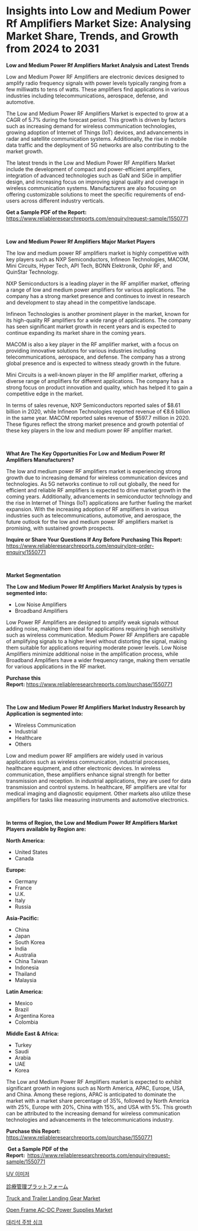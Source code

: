 <p><h1>Insights into Low and Medium Power Rf Amplifiers Market Size: Analysing Market Share, Trends, and Growth from 2024 to 2031</h1></p><p><strong>Low and Medium Power Rf Amplifiers Market Analysis and Latest Trends</strong></p>
<p><p>Low and Medium Power RF Amplifiers are electronic devices designed to amplify radio frequency signals with power levels typically ranging from a few milliwatts to tens of watts. These amplifiers find applications in various industries including telecommunications, aerospace, defense, and automotive.</p><p>The Low and Medium Power RF Amplifiers Market is expected to grow at a CAGR of 5.7% during the forecast period. This growth is driven by factors such as increasing demand for wireless communication technologies, growing adoption of Internet of Things (IoT) devices, and advancements in radar and satellite communication systems. Additionally, the rise in mobile data traffic and the deployment of 5G networks are also contributing to the market growth.</p><p>The latest trends in the Low and Medium Power RF Amplifiers Market include the development of compact and power-efficient amplifiers, integration of advanced technologies such as GaN and SiGe in amplifier design, and increasing focus on improving signal quality and coverage in wireless communication systems. Manufacturers are also focusing on offering customizable solutions to meet the specific requirements of end-users across different industry verticals.</p></p>
<p><strong>Get a Sample PDF of the Report:&nbsp;</strong> <a href="https://www.reliableresearchreports.com/enquiry/request-sample/1550771">https://www.reliableresearchreports.com/enquiry/request-sample/1550771</a></p>
<p>&nbsp;</p>
<p><strong>Low and Medium Power Rf Amplifiers Major Market Players</strong></p>
<p><p>The low and medium power RF amplifiers market is highly competitive with key players such as NXP Semiconductors, Infineon Technologies, MACOM, Mini Circuits, Hyper Tech, API Tech, BONN Elektronik, Ophir RF, and QuinStar Technology. </p><p>NXP Semiconductors is a leading player in the RF amplifier market, offering a range of low and medium power amplifiers for various applications. The company has a strong market presence and continues to invest in research and development to stay ahead in the competitive landscape. </p><p>Infineon Technologies is another prominent player in the market, known for its high-quality RF amplifiers for a wide range of applications. The company has seen significant market growth in recent years and is expected to continue expanding its market share in the coming years.</p><p>MACOM is also a key player in the RF amplifier market, with a focus on providing innovative solutions for various industries including telecommunications, aerospace, and defense. The company has a strong global presence and is expected to witness steady growth in the future.</p><p>Mini Circuits is a well-known player in the RF amplifier market, offering a diverse range of amplifiers for different applications. The company has a strong focus on product innovation and quality, which has helped it to gain a competitive edge in the market.</p><p>In terms of sales revenue, NXP Semiconductors reported sales of $8.61 billion in 2020, while Infineon Technologies reported revenue of €8.6 billion in the same year. MACOM reported sales revenue of $597.7 million in 2020. These figures reflect the strong market presence and growth potential of these key players in the low and medium power RF amplifier market.</p></p>
<p>&nbsp;</p>
<p><strong>What Are The Key Opportunities For Low and Medium Power Rf Amplifiers Manufacturers?</strong></p>
<p><p>The low and medium power RF amplifiers market is experiencing strong growth due to increasing demand for wireless communication devices and technologies. As 5G networks continue to roll out globally, the need for efficient and reliable RF amplifiers is expected to drive market growth in the coming years. Additionally, advancements in semiconductor technology and the rise in Internet of Things (IoT) applications are further fueling the market expansion. With the increasing adoption of RF amplifiers in various industries such as telecommunications, automotive, and aerospace, the future outlook for the low and medium power RF amplifiers market is promising, with sustained growth prospects.</p></p>
<p><strong>Inquire or Share Your Questions If Any Before Purchasing This Report:</strong> <a href="https://www.reliableresearchreports.com/enquiry/pre-order-enquiry/1550771">https://www.reliableresearchreports.com/enquiry/pre-order-enquiry/1550771</a></p>
<p>&nbsp;</p>
<p><strong>Market Segmentation</strong></p>
<p><strong>The Low and Medium Power Rf Amplifiers Market Analysis by types is segmented into:</strong></p>
<p><ul><li>Low Noise Amplifiers</li><li>Broadband Amplifiers</li></ul></p>
<p><p>Low Power RF Amplifiers are designed to amplify weak signals without adding noise, making them ideal for applications requiring high sensitivity such as wireless communication. Medium Power RF Amplifiers are capable of amplifying signals to a higher level without distorting the signal, making them suitable for applications requiring moderate power levels. Low Noise Amplifiers minimize additional noise in the amplification process, while Broadband Amplifiers have a wider frequency range, making them versatile for various applications in the RF market.</p></p>
<p><strong>Purchase this Report:&nbsp;</strong><a href="https://www.reliableresearchreports.com/purchase/1550771">https://www.reliableresearchreports.com/purchase/1550771</a></p>
<p>&nbsp;</p>
<p><strong>The Low and Medium Power Rf Amplifiers Market Industry Research by Application is segmented into:</strong></p>
<p><ul><li>Wireless Communication</li><li>Industrial</li><li>Healthcare</li><li>Others</li></ul></p>
<p><p>Low and medium power RF amplifiers are widely used in various applications such as wireless communication, industrial processes, healthcare equipment, and other electronic devices. In wireless communication, these amplifiers enhance signal strength for better transmission and reception. In industrial applications, they are used for data transmission and control systems. In healthcare, RF amplifiers are vital for medical imaging and diagnostic equipment. Other markets also utilize these amplifiers for tasks like measuring instruments and automotive electronics.</p></p>
<p>&nbsp;</p>
<p><strong>In terms of Region, the Low and Medium Power Rf Amplifiers Market Players available by Region are:</strong></p>
<p>
    <p> <strong> North America: </strong>
        <ul>
            <li>United States</li>
            <li>Canada</li>
        </ul>
        </p> 
    <p> <strong> Europe: </strong>
        <ul>
            <li>Germany</li>
            <li>France</li>
            <li>U.K.</li>
            <li>Italy</li>
            <li>Russia</li>
        </ul>
        </p> 
    <p> <strong> Asia-Pacific: </strong>
        <ul>
            <li>China</li>
            <li>Japan</li>
            <li>South Korea</li>
            <li>India</li>
            <li>Australia</li>
            <li>China Taiwan</li>
            <li>Indonesia</li>
            <li>Thailand</li>
            <li>Malaysia</li>
        </ul>
        </p> 
    <p> <strong> Latin America: </strong>
        <ul>
            <li>Mexico</li>
            <li>Brazil</li>
            <li>Argentina Korea</li>
            <li>Colombia</li>
        </ul>
        </p> 
    <p> <strong> Middle East & Africa: </strong>
        <ul>
            <li>Turkey</li>
            <li>Saudi</li>
            <li>Arabia</li>
            <li>UAE</li>
            <li>Korea</li>
        </ul>
    </p>
    </p>
<p><p>The Low and Medium Power RF Amplifiers market is expected to exhibit significant growth in regions such as North America, APAC, Europe, USA, and China. Among these regions, APAC is anticipated to dominate the market with a market share percentage of 35%, followed by North America with 25%, Europe with 20%, China with 15%, and USA with 5%. This growth can be attributed to the increasing demand for wireless communication technologies and advancements in the telecommunications industry.</p></p>
<p><strong>Purchase this Report: </strong><a href="https://www.reliableresearchreports.com/purchase/1550771">https://www.reliableresearchreports.com/purchase/1550771</a></p>
<p>&nbsp;<strong>Get a Sample PDF of the Report:&nbsp;&nbsp;</strong><a href="https://www.reliableresearchreports.com/enquiry/request-sample/1550771">https://www.reliableresearchreports.com/enquiry/request-sample/1550771</a></p>
<p><strong></strong></p>
<p><p><a href="https://github.com/ZacharyScthmitt4465/Market-Research-Report-List-1/blob/main/438418311858.md">UV 이미저</a></p><p><a href="https://github.com/mathieurico66/Market-Research-Report-List-1/blob/main/160904812801.md">診療管理プラットフォーム</a></p><p><a href="https://issuu.com/reportprime-2/docs/truck-and-trailer-landing-gear-market-size-2030.pp">Truck and Trailer Landing Gear Market</a></p><p><a href="https://github.com/okotobwrhuteie/Market-Research-Report-List-1/blob/main/open-frame-ac-dc-power-supplies-market.md">Open Frame AC-DC Power Supplies Market</a></p><p><a href="https://github.com/lkwggful07722/Market-Research-Report-List-1/blob/main/220141811857.md">대리석 주방 싱크</a></p></p>